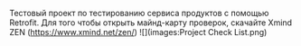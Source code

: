 Тестовый проект по тестированию сервиса продуктов с помощью Retrofit.
Для того чтобы открыть майнд-карту проверок, скачайте Xmind ZEN (https://www.xmind.net/zen/) 
![](images:Project Check List.png)
